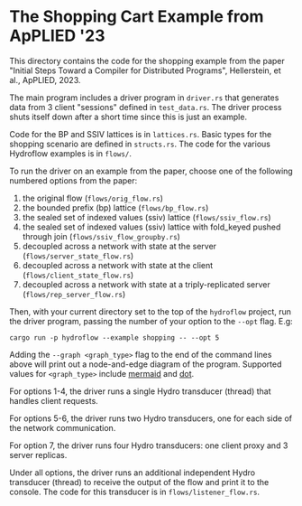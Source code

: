 # The Shopping Cart Example from ApPLIED '23
This directory contains the code for the shopping example from the paper 
"Initial Steps Toward a Compiler for Distributed Programs", Hellerstein, et al., ApPLIED, 2023.

The main program includes a driver program in `driver.rs` that generates data from 3 client "sessions" defined in `test_data.rs`. The driver process shuts itself down after a short time since this is just an example.

Code for the BP and SSIV lattices is in `lattices.rs`. Basic types for the shopping scenario are defined in `structs.rs`. The code for the various Hydroflow examples is in `flows/`.

To run the driver on an example from the paper, choose one of the following numbered options from the paper:

1. the original flow (`flows/orig_flow.rs`)
2. the bounded prefix (bp) lattice (`flows/bp_flow.rs`)
3. the sealed set of indexed values (ssiv) lattice (`flows/ssiv_flow.rs`)
4. the sealed set of indexed values (ssiv) lattice with fold_keyed pushed through join (`flows/ssiv_flow_groupby.rs`)
5. decoupled across a network with state at the server (`flows/server_state_flow.rs`)
6. decoupled across a network with state at the client (`flows/client_state_flow.rs`)
7. decoupled across a network with state at a triply-replicated server (`flows/rep_server_flow.rs`)

Then, with your current directory set to the top of the `hydroflow` project, run the driver program, passing the number of your option to the `--opt` flag. E.g:
```
cargo run -p hydroflow --example shopping -- --opt 5
```

Adding the `--graph <graph_type>` flag to the end of the command lines above will print out a node-and-edge diagram of the program. Supported values for `<graph_type>` include [mermaid](https://mermaid-js.github.io/) and [dot](https://graphviz.org/doc/info/lang.html).

For options 1-4, the driver runs a single Hydro transducer (thread) that handles client requests.

For options 5-6, the driver runs two Hydro transducers, one for each side of the network communication.

For option 7, the driver runs four Hydro transducers: one client proxy and 3 server replicas.

Under all options, the driver runs an additional independent Hydro transducer (thread) to receive the output of the flow and print it to the console. The code for this transducer is in `flows/listener_flow.rs`.
